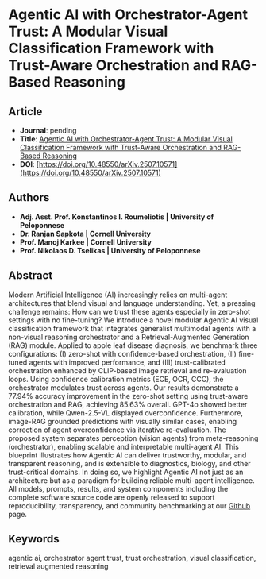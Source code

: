 # Agentic AI with Orchestrator-Agent Trust: A Modular Visual Classification Framework with Trust-Aware Orchestration and RAG-Based Reasoning

## Article
* **Journal**: pending
* **Title**: [Agentic AI with Orchestrator-Agent Trust: A Modular Visual Classification Framework with Trust-Aware Orchestration and RAG-Based Reasoning](https://arxiv.org/abs/2507.10571)
* **DOI**: [https://doi.org/10.48550/arXiv.2507.10571](https://doi.org/10.48550/arXiv.2507.10571)

## Authors
* **Adj. Asst. Prof. Konstantinos I. Roumeliotis | University of Peloponnese**
* **Dr. Ranjan Sapkota | Cornell University**
* **Prof. Manoj Karkee | Cornell University**
* **Prof. Nikolaos D. Tselikas | University of Peloponnese**

## Abstract
Modern Artificial Intelligence (AI) increasingly relies on multi-agent architectures that blend visual and language understanding. Yet, a pressing challenge remains: How can we trust these agents especially in zero-shot settings with no fine-tuning? We introduce a novel modular Agentic AI visual classification framework that integrates generalist multimodal agents with a non-visual reasoning orchestrator and a Retrieval-Augmented Generation (RAG)  module. Applied to apple leaf disease diagnosis, we benchmark three configurations: (I) zero-shot with confidence-based orchestration, (II) fine-tuned agents with improved performance, and (III) trust-calibrated orchestration enhanced by CLIP-based image retrieval and re-evaluation loops. Using confidence calibration metrics (ECE, OCR, CCC), the orchestrator modulates trust across agents. Our results demonstrate a 77.94\% accuracy improvement in the zero-shot setting using trust-aware orchestration and RAG, achieving 85.63\% overall. GPT-4o showed better calibration, while Qwen-2.5-VL displayed overconfidence. Furthermore, image-RAG grounded predictions with visually similar cases, enabling correction of agent overconfidence via iterative re-evaluation. The proposed system separates perception (vision agents) from meta-reasoning (orchestrator), enabling scalable and interpretable multi-agent AI. This blueprint illustrates how Agentic AI can deliver trustworthy, modular, and transparent reasoning, and is extensible to diagnostics, biology, and other trust-critical domains. In doing so, we highlight Agentic AI not just as an architecture but as a paradigm for building reliable multi-agent intelligence. All models, prompts, results, and system components including the complete software source code are openly released to support reproducibility, transparency, and community benchmarking at our [Github](https://github.com/Applied-AI-Research-Lab/Orchestrator-Agent-Trust) page.

## Keywords
agentic ai, orchestrator agent trust, trust orchestration, visual classification, retrieval augmented reasoning
